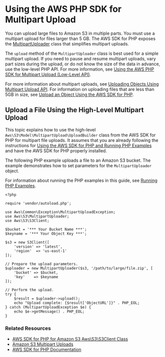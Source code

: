 # Using the AWS PHP SDK for Multipart Upload<a name="usingHLmpuPHP"></a>

You can upload large files to Amazon S3 in multiple parts\. You must use a multipart upload for files larger than 5 GB\. The AWS SDK for PHP exposes the [MultipartUploader](https://docs.aws.amazon.com/aws-sdk-php/v3/api/class-Aws.S3.MultipartUploader.html) class that simplifies multipart uploads\. 

The `upload` method of the `MultipartUploader` class is best used for a simple multipart upload\. If you need to pause and resume multipart uploads, vary part sizes during the upload, or do not know the size of the data in advance, use the low\-level PHP API\. For more information, see [Using the AWS PHP SDK for Multipart Upload \(Low\-Level API\)](usingLLmpuPHP.md)\. 

For more information about multipart uploads, see [Uploading Objects Using Multipart Upload API](uploadobjusingmpu.md)\. For information on uploading files that are less than 5GB in size, see [Upload an Object Using the AWS SDK for PHP](UploadObjSingleOpPHP.md)\. 

## Upload a File Using the High\-Level Multipart Upload<a name="HLuploadFilePHP"></a>

This topic explains how to use the high\-level `Aws\S3\Model\MultipartUpload\UploadBuilder` class from the AWS SDK for PHP for multipart file uploads\. It assumes that you are already following the instructions for [Using the AWS SDK for PHP and Running PHP Examples](UsingTheMPphpAPI.md) and have the AWS SDK for PHP properly installed\.

The following PHP example uploads a file to an Amazon S3 bucket\. The example demonstrates how to set parameters for the `MultipartUploader` object\. 

For information about running the PHP examples in this guide, see [Running PHP Examples](UsingTheMPphpAPI.md#running-php-samples)\.

```
<?php

require 'vendor/autoload.php';

use Aws\Common\Exception\MultipartUploadException;
use Aws\S3\MultipartUploader;
use Aws\S3\S3Client;

$bucket = '*** Your Bucket Name ***';
$keyname = '*** Your Object Key ***';
                        
$s3 = new S3Client([
    'version' => 'latest',
    'region'  => 'us-east-1'
]);
 
// Prepare the upload parameters.
$uploader = new MultipartUploader($s3, '/path/to/large/file.zip', [
    'bucket' => $bucket,
    'key'    => $keyname
]);

// Perform the upload.
try {
    $result = $uploader->upload();
    echo "Upload complete: {$result['ObjectURL']}" . PHP_EOL;
} catch (MultipartUploadException $e) {
    echo $e->getMessage() . PHP_EOL;
}
```

### Related Resources<a name="RelatedResources-HLuploadFilePHP"></a>
+ [ AWS SDK for PHP for Amazon S3 Aws\\S3\\S3Client Class](https://docs.aws.amazon.com/aws-sdk-php/v3/api/class-Aws.S3.S3Client.html) 
+ [ Amazon S3 Multipart Uploads](https://docs.aws.amazon.com/aws-sdk-php/v3/guide/service/s3-multipart-upload.html) 
+ [AWS SDK for PHP Documentation](http://aws.amazon.com/documentation/sdk-for-php/)
